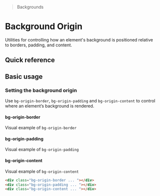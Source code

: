 > Backgrounds

# Background Origin

Utilities for controlling how an element's background is positioned relative to borders, padding, and content.

## Quick reference

<qr-table />

## Basic usage

### Setting the background origin
Use `bg-origin-border`, `bg-origin-padding` and `bg-origin-content` to control where an element’s background is rendered.

<container>
  <div class="flex sm:grid sm:grid-cols-3 sm:gap-24 sm:justify-around">
    <div class="flex flex-col justify-self-center place-items-center">
      <h4 class="m-[0_0_16px_0]! font-normal! pd-font-mono">bg-origin-border</h4>
      <div class="bg-origin-border bg-no-repeat w-128 h-128 p-16 rounded-8 pd-shadow-lg border-8 pd-border-white/50 border-dashed bg-[url(/50s-scientists_240.jpg)]"><span class="sr-only">Visual example of <code>bg-origin-border</code></span></div>
    </div>
    <div class="flex flex-col justify-self-center place-items-center">
      <h4 class="m-[0_0_16px_0]! font-normal! pd-font-mono">bg-origin-padding</h4>
      <div class="bg-origin-padding bg-no-repeat w-128 h-128 p-16 rounded-8 pd-shadow-lg border-8 pd-border-indigo-500/50 border-dashed bg-[url(/50s-scientists_240.jpg)]"><span class="sr-only">Visual example of <code>bg-origin-padding</code></span></div>
    </div>
    <div class="flex flex-col justify-self-center place-items-center">
      <h4 class="m-[0_0_16px_0]! font-normal! pd-font-mono">bg-origin-content</h4>
      <div class="bg-origin-content bg-no-repeat w-128 h-128 p-16 pd-bg-indigo-100 rounded-8 border-8 pd-border-indigo-500/50 border-dashed bg-[url(/50s-scientists_240.jpg)]"><span class="sr-only">Visual example of <code>bg-origin-content</code></span></div>
    </div>
  </div>
</container>

```html
<div class="bg-origin-border ... "></div>
<div class="bg-origin-padding ... "></div>
<div class="bg-origin-content ... "></div>
```

